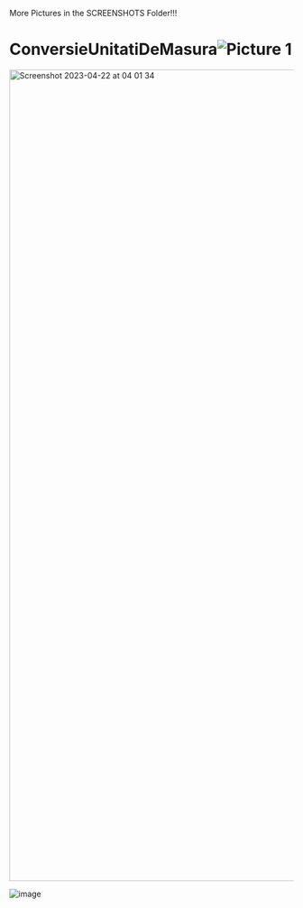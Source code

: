 More Pictures in the SCREENSHOTS Folder!!!


# ConversieUnitatiDeMasura![Picture 1](https://user-images.githubusercontent.com/117597206/233753006-607b00ae-d1e9-4f92-a041-0c6b97c4e93f.png)
<img width="1440" alt="Screenshot 2023-04-22 at 04 01 34" src="https://user-images.githubusercontent.com/117597206/233753615-98b66729-dade-472e-95c3-bd6f23a6eac2.png">

![image](https://user-images.githubusercontent.com/117597206/233753649-7b0c9461-a3f9-4348-9b11-ecd2b084c909.png)
